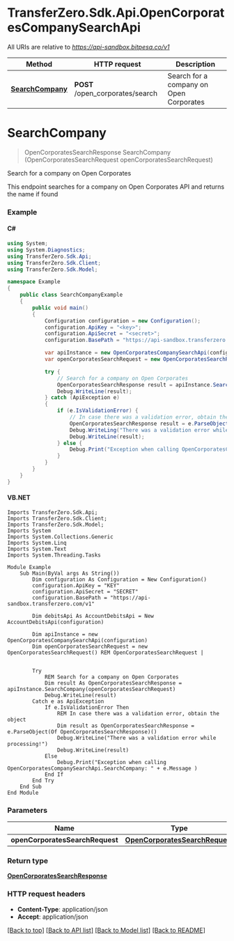 # TransferZero.Sdk.Api.OpenCorporatesCompanySearchApi

All URIs are relative to *https://api-sandbox.bitpesa.co/v1*

Method | HTTP request | Description
------------- | ------------- | -------------
[**SearchCompany**](OpenCorporatesCompanySearchApi.md#searchcompany) | **POST** /open_corporates/search | Search for a company on Open Corporates


<a name="searchcompany"></a>
# **SearchCompany**
> OpenCorporatesSearchResponse SearchCompany (OpenCorporatesSearchRequest openCorporatesSearchRequest)

Search for a company on Open Corporates

This endpoint searches for a company on Open Corporates API and returns the name if found

### Example

#### C#

```csharp
using System;
using System.Diagnostics;
using TransferZero.Sdk.Api;
using TransferZero.Sdk.Client;
using TransferZero.Sdk.Model;

namespace Example
{
    public class SearchCompanyExample
    {
        public void main()
        {
            Configuration configuration = new Configuration();
            configuration.ApiKey = "<key>";
            configuration.ApiSecret = "<secret>";
            configuration.BasePath = "https://api-sandbox.transferzero.com/v1";

            var apiInstance = new OpenCorporatesCompanySearchApi(configuration);
            var openCorporatesSearchRequest = new OpenCorporatesSearchRequest(); // OpenCorporatesSearchRequest | 

            try {
                // Search for a company on Open Corporates
                OpenCorporatesSearchResponse result = apiInstance.SearchCompany(openCorporatesSearchRequest);
                Debug.WriteLine(result);
            } catch (ApiException e)
            {
                if (e.IsValidationError) {
                    // In case there was a validation error, obtain the object
                    OpenCorporatesSearchResponse result = e.ParseObject<OpenCorporatesSearchResponse>();
                    Debug.WriteLing("There was a validation error while processing!");
                    Debug.WriteLine(result);
                } else {
                    Debug.Print("Exception when calling OpenCorporatesCompanySearchApi.SearchCompany: " + e.Message );
                }
            }
        }
    }
}
```

#### VB.NET

```vbnet
Imports TransferZero.Sdk.Api;
Imports TransferZero.Sdk.Client;
Imports TransferZero.Sdk.Model;
Imports System
Imports System.Collections.Generic
Imports System.Linq
Imports System.Text
Imports System.Threading.Tasks

Module Example
    Sub Main(ByVal args As String())
        Dim configuration As Configuration = New Configuration()
        configuration.ApiKey = "KEY"
        configuration.ApiSecret = "SECRET"
        configuration.BasePath = "https://api-sandbox.transferzero.com/v1"

        Dim debitsApi As AccountDebitsApi = New AccountDebitsApi(configuration)

        Dim apiInstance = new OpenCorporatesCompanySearchApi(configuration)
        Dim openCorporatesSearchRequest = new OpenCorporatesSearchRequest() REM OpenCorporatesSearchRequest | 


        Try
            REM Search for a company on Open Corporates
            Dim result As OpenCorporatesSearchResponse = apiInstance.SearchCompany(openCorporatesSearchRequest)
            Debug.WriteLine(result)
        Catch e as ApiException
            If e.IsValidationError Then
                REM In case there was a validation error, obtain the object
                Dim result as OpenCorporatesSearchResponse = e.ParseObject(Of OpenCorporatesSearchResponse)()
                Debug.WriteLine("There was a validation error while processing!")
                Debug.WriteLine(result)
            Else
                Debug.Print("Exception when calling OpenCorporatesCompanySearchApi.SearchCompany: " + e.Message )
            End If
        End Try
    End Sub
End Module
```

### Parameters

Name | Type | Description  | Notes
------------- | ------------- | ------------- | -------------
 **openCorporatesSearchRequest** | [**OpenCorporatesSearchRequest**](OpenCorporatesSearchRequest.md)|  | 

### Return type

[**OpenCorporatesSearchResponse**](OpenCorporatesSearchResponse.md)

### HTTP request headers

 - **Content-Type**: application/json
 - **Accept**: application/json

[[Back to top]](#) [[Back to API list]](../README.md#documentation-for-api-endpoints) [[Back to Model list]](../README.md#documentation-for-models) [[Back to README]](../README.md)

